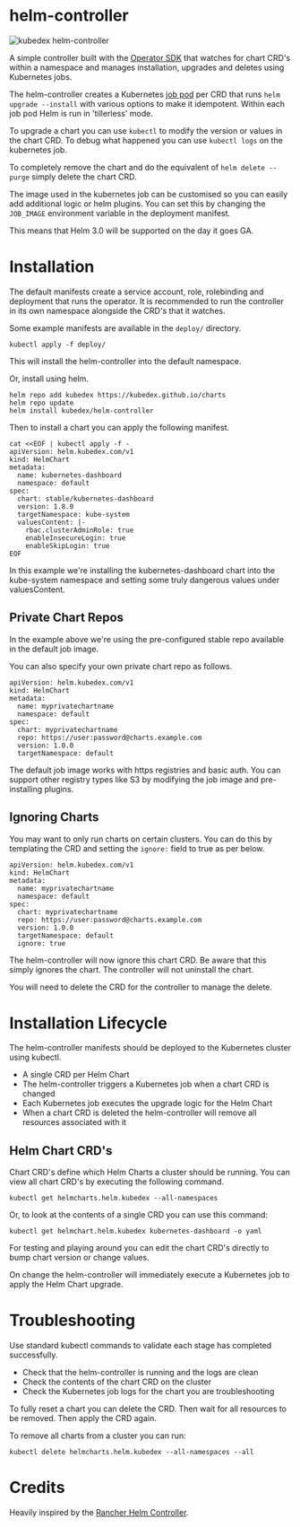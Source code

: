 # helm-controller

![kubedex helm-controller](https://i1.wp.com/kubedex.com/wp-content/uploads/2019/08/helm-controller.png)

A simple controller built with the [Operator SDK](https://github.com/operator-framework/operator-sdk) that watches for chart CRD's within a namespace and manages installation, upgrades and deletes using Kubernetes jobs.

The helm-controller creates a Kubernetes [job pod](https://github.com/Kubedex/helm-controller-jobimage) per CRD that runs `helm upgrade --install` with various options to make it idempotent. Within each job pod Helm is run in 'tillerless' mode.

To upgrade a chart you can use `kubectl` to modify the version or values in the chart CRD. To debug what happened you can use `kubectl logs` on the kubernetes job.

To completely remove the chart and do the equivalent of `helm delete --purge` simply delete the chart CRD.

The image used in the kubernetes job can be customised so you can easily add additional logic or helm plugins. You can set this by changing the `JOB_IMAGE` environment variable in the deployment manifest.

This means that Helm 3.0 will be supported on the day it goes GA.

# Installation

The default manifests create a service account, role, rolebinding and deployment that runs the operator. It is recommended to run the controller in its own namespace alongside the CRD's that it watches.

Some example manifests are available in the `deploy/` directory. 

```
kubectl apply -f deploy/
```

This will install the helm-controller into the default namespace.

Or, install using helm.

```
helm repo add kubedex https://kubedex.github.io/charts
helm repo update
helm install kubedex/helm-controller
```

Then to install a chart you can apply the following manifest.

```
cat <<EOF | kubectl apply -f -
apiVersion: helm.kubedex.com/v1
kind: HelmChart
metadata:
  name: kubernetes-dashboard
  namespace: default
spec:
  chart: stable/kubernetes-dashboard
  version: 1.8.0
  targetNamespace: kube-system
  valuesContent: |-
    rbac.clusterAdminRole: true
    enableInsecureLogin: true
    enableSkipLogin: true
EOF
```

In this example we're installing the kubernetes-dashboard chart into the kube-system namespace and setting some truly dangerous values under valuesContent.

## Private Chart Repos

In the example above we're using the pre-configured stable repo available in the default job image.

You can also specify your own private chart repo as follows.

```
apiVersion: helm.kubedex.com/v1
kind: HelmChart
metadata:
  name: myprivatechartname
  namespace: default
spec:
  chart: myprivatechartname
  repo: https://user:password@charts.example.com
  version: 1.0.0
  targetNamespace: default
```

The default job image works with https registries and basic auth. You can support other registry types like S3 by modifying the job image and pre-installing plugins.

## Ignoring Charts

You may want to only run charts on certain clusters. You can do this by templating the CRD and setting the `ignore:` field to true as per below.

```
apiVersion: helm.kubedex.com/v1
kind: HelmChart
metadata:
  name: myprivatechartname
  namespace: default
spec:
  chart: myprivatechartname
  repo: https://user:password@charts.example.com
  version: 1.0.0
  targetNamespace: default
  ignore: true
```

The helm-controller will now ignore this chart CRD. Be aware that this simply ignores the chart. The controller will not uninstall the chart.

You will need to delete the CRD for the controller to manage the delete.

# Installation Lifecycle

The helm-controller manifests should be deployed to the Kubernetes cluster using kubectl.

* A single CRD per Helm Chart
* The helm-controller triggers a Kubernetes job when a chart CRD is changed
* Each Kubernetes job executes the upgrade logic for the Helm Chart
* When a chart CRD is deleted the helm-controller will remove all resources associated with it

## Helm Chart CRD's

Chart CRD's define which Helm Charts a cluster should be running. You can view all chart CRD's by executing the following command.

```
kubectl get helmcharts.helm.kubedex --all-namespaces
```

Or, to look at the contents of a single CRD you can use this command:

```
kubectl get helmchart.helm.kubedex kubernetes-dashboard -o yaml
```

For testing and playing around you can edit the chart CRD's directly to bump chart version or change values.

On change the helm-controller will immediately execute a Kubernetes job to apply the Helm Chart upgrade.

# Troubleshooting

Use standard kubectl commands to validate each stage has completed successfully.

* Check that the helm-controller is running and the logs are clean
* Check the contents of the chart CRD on the cluster
* Check the Kubernetes job logs for the chart you are troubleshooting

To fully reset a chart you can delete the CRD. Then wait for all resources to be removed. Then apply the CRD again.

To remove all charts from a cluster you can run:

```
kubectl delete helmcharts.helm.kubedex --all-namespaces --all
```

# Credits

Heavily inspired by the [Rancher Helm Controller](https://github.com/rancher/helm-controller).

